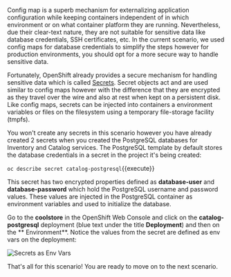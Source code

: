 Config map is a superb mechanism for externalizing application configuration while keeping 
containers independent of in which environment or on what container platform they are running. 
Nevertheless, due their clear-text nature, they are not suitable for sensitive data like 
database credentials, SSH certificates, etc. In the current scenario, we used config maps for database 
credentials to simplify the steps however for production environments, you should opt for a more 
secure way to handle sensitive data.

Fortunately, OpenShift already provides a secure mechanism for handling sensitive data which is 
called [Secrets](https://docs.openshift.com/container-platform/3.6/dev_guide/secrets.html). Secret objects act and are used 
similar to config maps however with the difference that they are encrypted as they travel over the wire 
and also at rest when kept on a persistent disk. Like config maps, secrets can be injected into 
containers a environment variables or files on the filesystem using a temporary file-storage 
facility (tmpfs).

You won't create any secrets in this scenario however you have already created 2 secrets when you created 
the PostgreSQL databases for Inventory and Catalog services. The PostgreSQL template by default stores 
the database credentials in a secret in the project it's being created:

`oc describe secret catalog-postgresql`{{execute}}

This secret has two encrypted properties defined as **database-user** and **database-password** which hold 
the PostgreSQL username and password values. These values are injected in the PostgreSQL container as 
environment variables and used to initialize the database.

Go to the **coolstore** in the OpenShift Web Console and click on the **catalog-postgresql**
deployment (blue text under the title **Deployment**) and then on the ** Environment**. Notice the values 
from the secret are defined as env vars on the deployment:

![Secrets as Env Vars](https://raw.githubusercontent.com/openshift-roadshow/cloud-native-katacoda/master/assets/config-psql-secret.png)

That's all for this scenario! You are ready to move on to the next scenario.